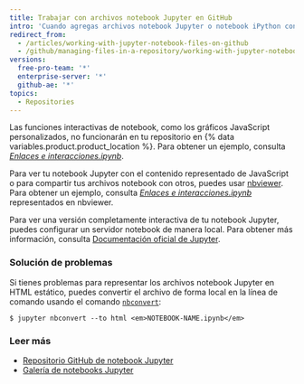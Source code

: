 ```yaml
---
title: Trabajar con archivos notebook Jupyter en GitHub
intro: 'Cuando agregas archivos notebook Jupyter o notebook iPython con una extensión *.ipynb* en {% data variables.product.product_location %}, se representarán como archivos HTML estáticos en tu repositorio.'
redirect_from:
  - /articles/working-with-jupyter-notebook-files-on-github
  - /github/managing-files-in-a-repository/working-with-jupyter-notebook-files-on-github
versions:
  free-pro-team: '*'
  enterprise-server: '*'
  github-ae: '*'
topics:
  - Repositories
---
```


Las funciones interactivas de notebook, como los gráficos JavaScript personalizados, no funcionarán en tu repositorio en {% data variables.product.product_location %}. Para obtener un ejemplo, consulta [*Enlaces e interacciones.ipynb*](https://github.com/bokeh/bokeh-notebooks/blob/main/tutorial/06%20-%20Linking%20and%20Interactions.ipynb).

Para ver tu notebook Jupyter con el contenido representado de JavaScript o para compartir tus archivos notebook con otros, puedes usar [nbviewer](https://nbviewer.jupyter.org/). Para obtener un ejemplo, consulta [*Enlaces e interacciones.ipynb*](https://nbviewer.jupyter.org/github/bokeh/bokeh-notebooks/blob/main/tutorial/06%20-%20Linking%20and%20Interactions.ipynb) representados en nbviewer.

Para ver una versión completamente interactiva de tu notebook Jupyter, puedes configurar un servidor notebook de manera local. Para obtener más información, consulta [Documentación oficial de Jupyter](http://jupyter.readthedocs.io/en/latest/index.html).

### Solución de problemas

Si tienes problemas para representar los archivos notebook Jupyter en HTML estático, puedes convertir el archivo de forma local en la línea de comando usando el comando [`nbconvert`](https://github.com/jupyter/nbconvert):

```shell
$ jupyter nbconvert --to html <em>NOTEBOOK-NAME.ipynb</em>
```

### Leer más

- [Repositorio GitHub de notebook Jupyter](https://github.com/jupyter/jupyter_notebook)
- [Galería de notebooks Jupyter](https://github.com/jupyter/jupyter/wiki/A-gallery-of-interesting-Jupyter-Notebooks)

